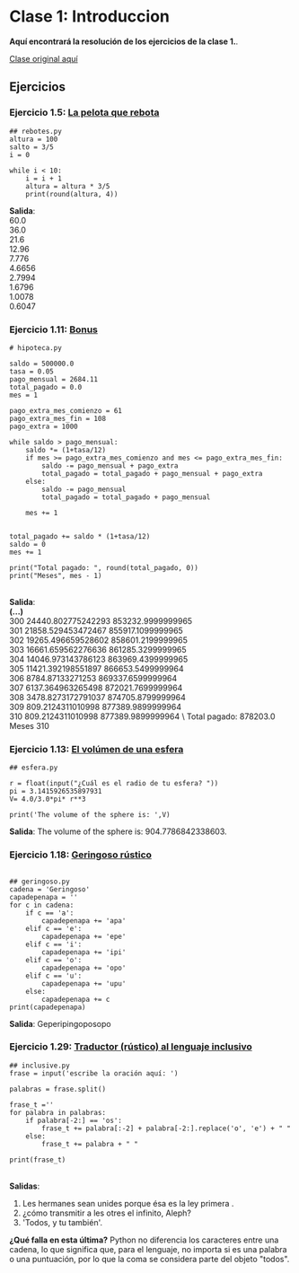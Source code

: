 

# Clase 1: Introduccion

**Aquí encontrará la resolución de los ejercicios de la clase 1.**. 

[Clase original aquí](https://github.com/python-unsam/UNSAM_2020c2_Python/blob/master/Notas/01_Introduccion/01_Python.md) 

## Ejercicios

### Ejercicio 1.5: [La pelota que rebota](https://github.com/python-unsam/UNSAM_2020c2_Python/blob/master/Notas/01_Introduccion/02_Hello_world.md#ejercicio-15-la-pelota-que-rebota)
```{python}
## rebotes.py
altura = 100
salto = 3/5
i = 0

while i < 10:
    i = i + 1
    altura = altura * 3/5
    print(round(altura, 4))
```


**Salida**:\
60.0 \
36.0 \
21.6 \
12.96 \
7.776 \
4.6656 \
2.7994 \
1.6796 \
1.0078 \
0.6047 


### Ejercicio 1.11: [Bonus](https://github.com/python-unsam/UNSAM_2020c2_Python/blob/master/Notas/01_Introduccion/03_Numeros.md#ejercicio-111-bonus)
```{python}
# hipoteca.py

saldo = 500000.0
tasa = 0.05
pago_mensual = 2684.11
total_pagado = 0.0
mes = 1

pago_extra_mes_comienzo = 61
pago_extra_mes_fin = 108
pago_extra = 1000

while saldo > pago_mensual:
    saldo *= (1+tasa/12) 
    if mes >= pago_extra_mes_comienzo and mes <= pago_extra_mes_fin:
        saldo -= pago_mensual + pago_extra
        total_pagado = total_pagado + pago_mensual + pago_extra
    else:
        saldo -= pago_mensual
        total_pagado = total_pagado + pago_mensual
        
    mes += 1
        
        
total_pagado += saldo * (1+tasa/12)
saldo = 0
mes += 1

print("Total pagado: ", round(total_pagado, 0))
print("Meses", mes - 1)

```
\
**Salida**:\
**(...)** \
300 24440.802775242293 853232.9999999965 \
301 21858.529453472467 855917.1099999965 \
302 19265.496659528602 858601.2199999965 \
303 16661.659562276636 861285.3299999965 \
304 14046.973143786123 863969.4399999965 \
305 11421.392198551897 866653.5499999964 \
306 8784.87133271253 869337.6599999964 \
307 6137.364963265498 872021.7699999964 \
308 3478.8273172791037 874705.8799999964 \
309 809.2124311010998 877389.9899999964 \
310 809.2124311010998 877389.9899999964 \ 
Total pagado:  878203.0 \
Meses 310

### Ejercicio 1.13: [El volúmen de una esfera](https://github.com/python-unsam/UNSAM_2020c2_Python/blob/master/Notas/01_Introduccion/03_Numeros.md#ejercicio-113-el-vol%C3%BAmen-de-una-esfera)

```{python}
## esfera.py 

r = float(input("¿Cuál es el radio de tu esfera? "))
pi = 3.1415926535897931
V= 4.0/3.0*pi* r**3

print('The volume of the sphere is: ',V)
```

**Salida**: The volume of the sphere is: 904.7786842338603.

### Ejercicio 1.18: [Geringoso rústico](https://github.com/python-unsam/UNSAM_2020c2_Python/blob/master/Notas/01_Introduccion/04_Strings.md#ejercicio-118-geringoso-r%C3%BAstico)

```{python}

## geringoso.py
cadena = 'Geringoso'
capadepenapa = ''
for c in cadena:  
    if c == 'a':
        capadepenapa += 'apa'
    elif c == 'e':
        capadepenapa += 'epe'
    elif c == 'i':
        capadepenapa += 'ipi'
    elif c == 'o':
        capadepenapa += 'opo'
    elif c == 'u':
        capadepenapa += 'upu'
    else: 
        capadepenapa += c 
print(capadepenapa)
```

**Salida**: Geperipingoposopo

### Ejercicio 1.29: [Traductor (rústico) al lenguaje inclusivo](https://github.com/python-unsam/UNSAM_2020c2_Python/blob/master/Notas/01_Introduccion/05_Listas.md#ejercicio-129-traductor-r%C3%BAstico-al-lenguaje-inclusivo)

```{python}
## inclusive.py
frase = input('escribe la oración aquí: ')

palabras = frase.split()

frase_t =''
for palabra in palabras:  
    if palabra[-2:] == 'os':
        frase_t += palabra[:-2] + palabra[-2:].replace('o', 'e') + " "
    else:
        frase_t += palabra + " "

print(frase_t)

```
\
**Salidas**:
1. Les hermanes sean unides porque ésa es la ley primera .
2. ¿cómo transmitir a les otres el infinito, Aleph?
3. 'Todos, y tu también'. 


**¿Qué falla en esta última?**
Python no diferencia los caracteres entre una cadena, lo que significa que, para el lenguaje, no importa si es una palabra o una puntuación, por lo que la coma se considera parte del objeto "todos".



